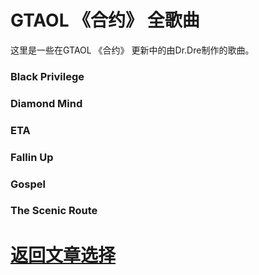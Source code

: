 # GTAOL 《合约》 全歌曲

这里是一些在GTAOL 《合约》 更新中的由Dr.Dre制作的歌曲。

### Black Privilege

<audio src="/audio/Black Privilege.wav"></audio>

### Diamond Mind

<audio src="/audio/Diamond Mind.wav"></audio>

### ETA

<audio src="/audio/ETA.wav"></audio>

### Fallin Up

<audio src="/audio/Fallin Up.wav"></audio>

### Gospel

<audio src="/audio/Gospel.wav"></audio>

### The Scenic Route

<audio src="/audio/The Scenic Route.wav"></audio>

# <a href="/article/">返回文章选择</a>
